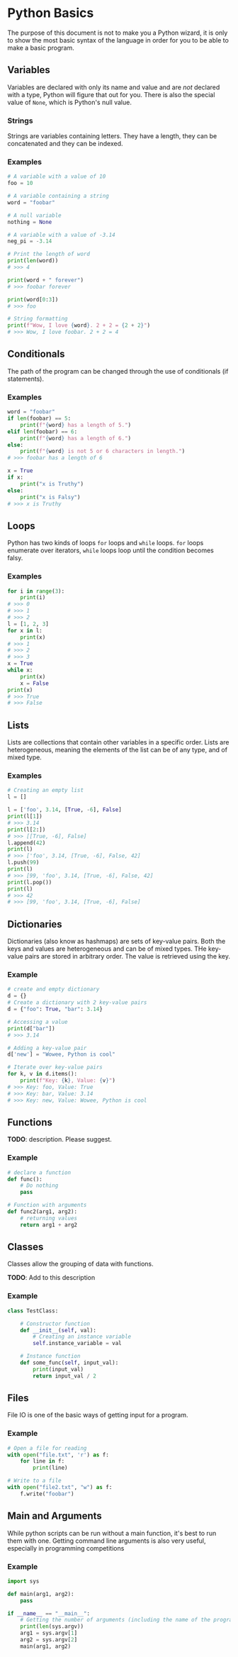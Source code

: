# Python Basics

The purpose of this document is not to make you a Python wizard, it is only to
show the most basic syntax of the language in order for you to be able to make
a basic program.

## Variables

Variables are declared with only its name and value and are _not_ declared with
a type, Python will figure that out for you. There is also the special value of
`None`, which is Python's null value.

### Strings

Strings are variables containing letters. They have a length, they can be
concatenated and they can be indexed.

### Examples

```python
# A variable with a value of 10
foo = 10

# A variable containing a string
word = "foobar"

# A null variable
nothing = None

# A variable with a value of -3.14
neg_pi = -3.14

# Print the length of word
print(len(word))
# >>> 4

print(word + " forever")
# >>> foobar forever

print(word[0:3])
# >>> foo

# String formatting
print(f"Wow, I love {word}. 2 + 2 = {2 + 2}")
# >>> Wow, I love foobar. 2 + 2 = 4
```

## Conditionals

The path of the program can be changed through the use of conditionals (if
statements).

### Examples

```python
word = "foobar"
if len(foobar) == 5:
    print(f"{word} has a length of 5.")
elif len(foobar) == 6:
    print(f"{word} has a length of 6.")
else:
    print(f"{word} is not 5 or 6 characters in length.")
# >>> foobar has a length of 6

x = True
if x:
    print("x is Truthy")
else:
    print("x is Falsy")
# >>> x is Truthy
```

## Loops

Python has two kinds of loops `for` loops and `while` loops. `for` loops
enumerate over iterators, `while` loops loop until the condition becomes falsy.

### Examples

```python
for i in range(3):
    print(i)
# >>> 0
# >>> 1
# >>> 2
l = [1, 2, 3]
for x in l:
    print(x)
# >>> 1
# >>> 2
# >>> 3
x = True
while x:
    print(x)
    x = False
print(x)
# >>> True
# >>> False
```

## Lists

Lists are collections that contain other variables in a specific order. Lists
are heterogeneous, meaning the elements of the list can be of any type, and of
mixed type.

### Examples

```python
# Creating an empty list
l = []

l = ['foo', 3.14, [True, -6], False]
print(l[1])
# >>> 3.14
print(l[2:])
# >>> [[True, -6], False]
l.append(42)
print(l)
# >>> ['foo', 3.14, [True, -6], False, 42]
l.push(99)
print(l)
# >>> [99, 'foo', 3.14, [True, -6], False, 42]
print(l.pop())
print(l)
# >>> 42
# >>> [99, 'foo', 3.14, [True, -6], False]
```

## Dictionaries

Dictionaries (also know as hashmaps) are sets of key-value pairs. Both the keys
and values are heterogeneous and can be of mixed types. THe key-value pairs are
stored in arbitrary order. The value is retrieved using the key.

### Example

```python
# create and empty dictionary
d = {}
# Create a dictionary with 2 key-value pairs
d = {"foo": True, "bar": 3.14}

# Accessing a value
print(d["bar"])
# >>> 3.14

# Adding a key-value pair
d['new'] = "Wowee, Python is cool"

# Iterate over key-value pairs
for k, v in d.items():
    print(f"Key: {k}, Value: {v}")
# >>> Key: foo, Value: True
# >>> Key: bar, Value: 3.14
# >>> Key: new, Value: Wowee, Python is cool
```

## Functions

**TODO**: description. Please suggest.

### Example

```python
# declare a function
def func():
    # Do nothing
    pass

# Function with arguments
def func2(arg1, arg2):
    # returning values
    return arg1 + arg2
```

## Classes

Classes allow the grouping of data with functions.

**TODO**: Add to this description

### Example

```python
class TestClass:

    # Constructor function
    def __init__(self, val):
        # Creating an instance variable
        self.instance_variable = val

    # Instance function
    def some_func(self, input_val):
        print(input_val)
        return input_val / 2
```

## Files

File IO is one of the basic ways of getting input for a program.

### Example

```python
# Open a file for reading
with open("file.txt", 'r') as f:
    for line in f:
        print(line)

# Write to a file
with open("file2.txt", "w") as f:
    f.write("foobar")
```

## Main and Arguments

While python scripts can be run without a main function, it's best to run them
with one. Getting command line arguments is also very useful, especially in
programming competitions

### Example

```python
import sys

def main(arg1, arg2):
    pass

if __name__ == "__main__":
    # Getting the number of arguments (including the name of the program)
    print(len(sys.argv))
    arg1 = sys.argv[1]
    arg2 = sys.argv[2]
    main(arg1, arg2)
```
